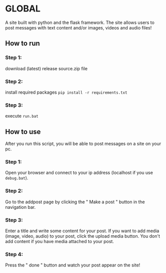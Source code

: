 # GLOBAL
A site built with python and the flask framework. The site allows users to post messages with text content and/or images, videos and audio files!

## How to run

### Step 1:
download (latest) release source.zip file

### Step 2:
install required packages
` pip install -r requirements.txt `

### Step 3:
execute ` run.bat `

## How to use
After you run this script, you will be able to post messages on a site on your pc.

### Step 1:
Open your browser and connect to your ip address (localhost if you use ` debug.bat `).

### Step 2:
Go to the addpost page by clicking the " Make a post " button in the navigation bar.

### Step 3:
Enter a title and write some content for your post.
If you want to add media (image, video, audio) to your post, click the upload media button.
You don't add content if you have media attached to your post.

### Step 4:
Press the " done " button and watch your post appear on the site!
